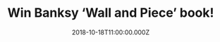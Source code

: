 ---
campaign-uuid: "c-679ef9a8-6245-495e-bd6c-318dcd3880f2"
type: "Competition"
category: "Gifts"
date: "2018-10-18T11:00:00.000Z"
end-date: "2018-11-18T23:59:00.000Z"
disable-form: false
is_promoted: false
has_entry_page: true
title: "Win Banksy ‘Wall and Piece’ book!"
competition-description: "<p>Artistic genius, political activist, painter and decorator,\
  \ mythic legend or notorious graffiti artist? Right, we are talking about Banksy.\
  \ We have managed to get our hands on his book ‘Wall and Piece’ to one of our lucky\
  \ members to win.</p>\r\n<p>If you want to know everything about the responsible\
  \ for decorating the streets, walls, bridges and zoos of towns and cites throughout\
  \ the world, click below for a chance to win.</p>"
hero-header: "Win Banksy ‘Wall and Piece’ book!"
terms-confirmation: "N/A"
banner-img: "https://assets.expresslyapp.com/asset-189b4b3a-aca3-4eb4-8a41-73423d5b4e70.jpg"
logo-left-href: "http://club.expressly.io"
logo-left-image: "https://assets.expresslyapp.com/asset-b0058f33-94ef-4d11-a6a4-fafdec236e5d.jpg"
logo-left-title: "Expressly Club"
bg-image-hero: "https://assets.expresslyapp.com/asset-ec9362c1-fa96-4c4c-aec1-2d246932be37.jpg"
bg-image-first: "https://assets.expresslyapp.com/asset-a2d9582a-0f8b-41ed-8e45-841a046f7cc3.jpg"
section1-content: "<p>The work of Banksy is unmistakable, except may be when it's\
  \ squatting in the Tate or New York's Metropolitan Museum. His statements, incitements,\
  \ ironies and epigrams are by turns intelligent and cheeky comments on everything\
  \ from the monarchy and capitalism to the war in Iraq and farm animals. His identity\
  \ remains unknown, but his work is prolific.</p>\r\n<p>And now for the first time,\
  \ he's putting together the best of his work, old and new in a fully illustrated\
  \ colour volume. Get to know further this amazing, artistic and notorious graffiti\
  \ artist by the chance to win his book ‘Wall and Piece’ now. Enter the form below\
  \ and it could be yours!</p>\r\n<p>Good luck!</p>"
entry-title: "Win Banksy ‘Wall and Piece’ book!"
entry-content: "Multiple entries are allowed up to one every day.\r\nThis competition\
  \ is also available on: https://aaa.nme.com/competitions/banksy-wall-and-piece-book-giveaway"
has-winner: false
prize-description: "Banksy ‘Wall and Piece’ book."
special-conditions: "Enter the draw to win Banksy ‘Wall and Piece’ book by completing\
  \ the form below before 23:59 on 18th of November 2018."
country-restrictions:
- "GB"
---